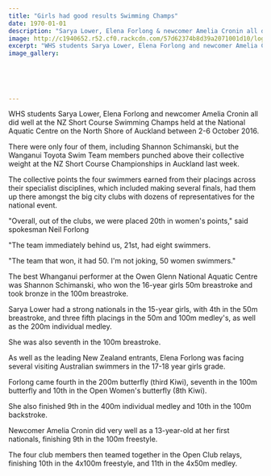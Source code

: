 ```yaml
---
title: "Girls had good results Swimming Champs"
date: 1970-01-01
description: "Sarya Lower, Elena Forlong & newcomer Amelia Cronin all did well at the NZ Short Course Swimming Champs held at the National Aquatic Centre in Auckland, 2-6 October 2016..."
image: http://c1940652.r52.cf0.rackcdn.com/57d62374b8d39a2071001d10/logo.jpg
excerpt: "WHS students Sarya Lower, Elena Forlong and newcomer Amelia Cronin all did well at the NZ Short Course Swimming Champs held at the National Aquatic Centre on the North Shore of Auckland between 2-6 October 2016."
image_gallery:
    
    
    
    
    
---
```


<p>WHS students&nbsp;Sarya Lower, Elena Forlong and newcomer Amelia Cronin all did well at the NZ Short Course Swimming Champs held at the National Aquatic Centre on the North Shore of Auckland between 2-6 October 2016.</p>
<p>There were only four of them, including&nbsp;<span>Shannon Schimanski,&nbsp;</span>but the Wanganui Toyota Swim Team members punched above their collective weight at the NZ Short Course Championships in Auckland last week.</p>
<p>The collective points the four swimmers earned from their placings across their specialist disciplines, which included making several finals, had them up there amongst the big city clubs with dozens of representatives for the national event.</p>
<p>"Overall, out of the clubs, we were placed 20th in women's points," said spokesman Neil Forlong</p>
<p>"The team immediately behind us, 21st, had eight swimmers.</p>
<p>"The team that won, it had 50. I'm not joking, 50 women swimmers."</p>
<p>The best Whanganui performer at the Owen Glenn National Aquatic Centre was Shannon Schimanski, who won the 16-year girls 50m breastroke and took bronze in the 100m breastroke.</p>
<p>Sarya Lower had a strong nationals in the 15-year girls, with 4th in the 50m breastroke, and three fifth placings in the 50m and 100m medley's, as well as the 200m individual medley.</p>
<p>She was also seventh in the 100m breastroke.</p>
<p>As well as the leading New Zealand entrants, Elena Forlong was facing several visiting Australian swimmers in the 17-18 year girls grade.</p>
<p>Forlong came fourth in the 200m butterfly (third Kiwi), seventh in the 100m butterfly and 10th in the Open Women's butterfly (8th Kiwi).</p>
<p>She also finished 9th in the 400m individual medley and 10th in the 100m backstroke.</p>
<p>Newcomer Amelia Cronin did very well as a 13-year-old at her first nationals, finishing 9th in the 100m freestyle.</p>
<p><span>The four club members then teamed together in the Open Club relays, finishing 10th in the 4x100m freestyle, and 11th in the 4x50m medley.</span></p>

